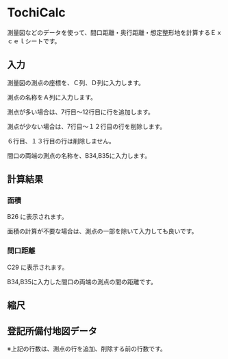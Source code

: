 # TochiCalc

測量図などのデータを使って、間口距離・奥行距離・想定整形地を計算するＥｘｃｅｌシートです。
 
## 入力

測量図の測点の座標を、Ｃ列、Ｄ列に入力します。

測点の名称をＡ列に入力します。

測点が多い場合は、7行目～12行目に行を追加します。

測点が少ない場合は、7行目～１２行目の行を削除します。

６行目、１３行目の行は削除しません。

間口の両端の測点の名称を、B34,B35に入力します。

## 計算結果

### 面積

B26 に表示されます。

面積の計算が不要な場合は、測点の一部を除いて入力しても良いです。

###  間口距離

C29 に表示されます。

B34,B35に入力した間口の両端の測点の間の距離です。


## 縮尺

## 登記所備付地図データ

※上記の行数は、測点の行を追加、削除する前の行数です。
